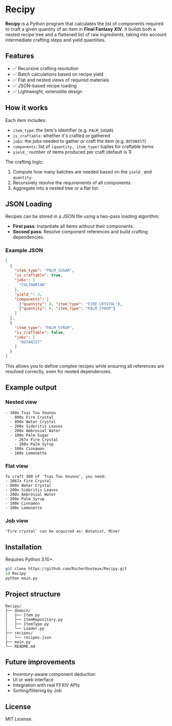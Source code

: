 # Recipy

**Recipy** is a Python program that calculates the list of components required to craft a given quantity of an item in **Final Fantasy XIV**. It builds both a nested recipe tree and a flattened list of raw ingredients, taking into account intermediate crafting steps and yield quantities.

## Features

- ✅ Recursive crafting resolution
- ✅ Batch calculations based on recipe yield
- ✅ Flat and nested views of required materials
- ✅ JSON-based recipe loading
- ✅ Lightweight, extensible design

## How it works

Each item includes:
- `item_type`: the item's identifier (e.g. `PALM_SUGAR`)
- `is_craftable`: whether it's crafted or gathered
- `jobs`: the jobs needed to gather or craft the item (e.g. `BOTANIST`)
- `components`: list of `(quantity, item_type)` tuples for craftable items
- `yield_`: number of items produced per craft (default is 1)

The crafting logic:
1. Compute how many batches are needed based on the `yield_` and `quantity`.
2. Recursively resolve the requirements of all components.
3. Aggregate into a nested tree or a flat list.

## JSON Loading

Recipes can be stored in a JSON file using a two-pass loading algorithm:

- **First pass**: Instantiate all items without their components.
- **Second pass**: Resolve component references and build crafting dependencies.

### Example JSON

```json
[
  {
    "item_type": "PALM_SUGAR",
    "is_craftable": true,
    "jobs": [
      "CULINARIAN"
    ],
    "yield_": 3,
    "components": [
      {"quantity": 8, "item_type": "FIRE_CRYSTAL"},
      {"quantity": 6, "item_type": "PALM_SYRUP"}
    ]
  },
  {
    "item_type": "PALM_SYRUP",
    "is_craftable": false,
    "jobs": [
      "BOTANIST"
    ]
  }
]
```

This allows you to define complex recipes while ensuring all references are resolved correctly, even for nested dependencies.

## Example output

### Nested view

```
- 300x Tsai Tou Vounou
  - 800x Fire Crystal
  - 800x Water Crystal
  - 200x Sideritis Leaves
  - 200x Ambrosial Water
  - 100x Palm Sugar
    - 267x Fire Crystal
    - 200x Palm Syrup
  - 100x Cinnamon
  - 100x Lemonette
```

### Flat view

```
To craft 300 of 'Tsai Tou Vounou', you need:
- 1067x Fire Crystal
- 800x Water Crystal
- 200x Sideritis Leaves
- 200x Ambrosial Water
- 200x Palm Syrup
- 100x Cinnamon
- 100x Lemonette
```

### Job view
```
'Fire crystal' can be acquired as: Botanist, Miner
```

## Installation

Requires Python 3.10+.

```bash
git clone https://github.com/RocherDouteux/Recipy.git
cd Recipy
python main.py
```

## Project structure

```
Recipy/
├── domain/
│   ├── Item.py
│   ├── ItemRepository.py
│   ├── ItemType.py
│   └── Loader.py
├── recipes/
│   └── recipes.json
├── main.py
└── README.md
```

## Future improvements

- Inventory-aware component deduction
- UI or web interface
- Integration with real FFXIV APIs
- Sorting/filtering by Job

## License

MIT License.

